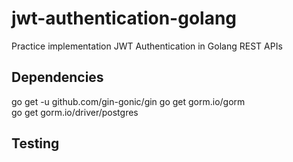 # jwt-authentication-golang
Practice implementation JWT Authentication in Golang REST APIs

## Dependencies
go get -u github.com/gin-gonic/gin
go get gorm.io/gorm <br>
go get gorm.io/driver/postgres 

## Testing
